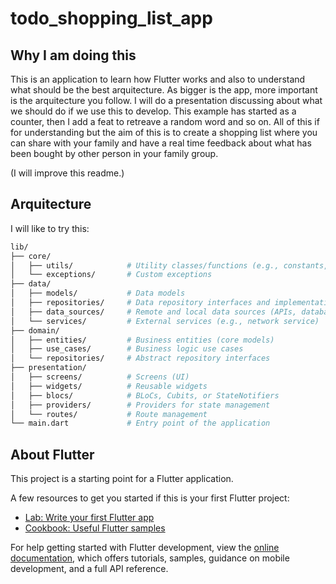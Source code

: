 # todo_shopping_list_app

## Why I am doing this

This is an application to learn how Flutter works and also to understand what should be the best arquitecture. As bigger is the app, more important is the arquitecture you follow. I will do a presentation discussing about what we should do if we use this to develop. This example has started as a counter, then I add a feat to retreave a random word and so on. All of this if for understanding but the aim of this is to create a shopping list where you can share with your family and have a real time feedback about what has been bought by other person in your family group.

(I will improve this readme.)

## Arquitecture

I will like to try this:

```bash
lib/
├── core/
│   ├── utils/            # Utility classes/functions (e.g., constants, helpers)
│   └── exceptions/       # Custom exceptions
├── data/
│   ├── models/           # Data models
│   ├── repositories/     # Data repository interfaces and implementations
│   ├── data_sources/     # Remote and local data sources (APIs, databases)
│   └── services/         # External services (e.g., network service)
├── domain/
│   ├── entities/         # Business entities (core models)
│   ├── use_cases/        # Business logic use cases
│   └── repositories/     # Abstract repository interfaces
├── presentation/
│   ├── screens/          # Screens (UI)
│   ├── widgets/          # Reusable widgets
│   ├── blocs/            # BLoCs, Cubits, or StateNotifiers
│   ├── providers/        # Providers for state management
│   └── routes/           # Route management
└── main.dart             # Entry point of the application
```

## About Flutter

This project is a starting point for a Flutter application.

A few resources to get you started if this is your first Flutter project:

- [Lab: Write your first Flutter app](https://docs.flutter.dev/get-started/codelab)
- [Cookbook: Useful Flutter samples](https://docs.flutter.dev/cookbook)

For help getting started with Flutter development, view the
[online documentation](https://docs.flutter.dev/), which offers tutorials,
samples, guidance on mobile development, and a full API reference.
